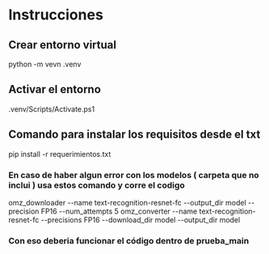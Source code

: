 # Instrucciones
## Crear entorno virtual
python -m vevn .venv

## Activar el entorno
.venv/Scripts/Activate.ps1

## Comando para instalar los requisitos desde el txt
pip install -r requerimientos.txt

### En caso de haber algun error con los modelos ( carpeta que no inclui ) usa estos comando y corre el codigo
omz_downloader --name text-recognition-resnet-fc --output_dir model --precision FP16 --num_attempts 5
omz_converter --name text-recognition-resnet-fc --precisions FP16 --download_dir model --output_dir model

### Con eso deberia funcionar el código dentro de prueba_main

